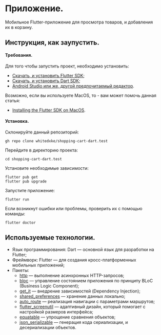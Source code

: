 # Приложение.

Мобильное Flutter-приложение для просмотра товаров, и добавления их в корзину.

## Инструкция, как заупустить.

#### Требования.

Для того чтобы запустить проект, необходимо установить:
- [Скачать, и установить Flutter SDK](https://docs.flutter.dev/get-started/install);
- [Скачать, и установить Dart SDK](https://dart.dev/get-dart);
- [Android Studio или же, другой предпочитаемый редактор](https://developer.android.com/studio?hl=en).

Возможно, если вы используете MacOS, то - вам может помочь данная статья:
- [Installing the Flutter SDK on MacOS](https://www.codecademy.com/article/install-flutter-sdk-for-mac).

#### Установка.

Склонируйте данный репозиторий:
```
gh repo clone whitedxke/shopping-cart-dart.test
```

Перейдите в директорию проекта:
```
cd shopping-cart-dart.test
```

Установите необходимые зависимости:
```
flutter pub get
flutter pub upgrade
```

Запустите приложение:
```
flutter run
```

Если возникнут ошибки или проблемы, проверить их с помощью команды:
```
flutter doctor
```

## Используемые технологии.

- Язык программирования: Dart — основной язык для разработки на Flutter;
- Фреймворк: Flutter — для создания кросс-платформенных мобильных приложений;
- Пакеты:
  - [http](https://pub.dev/packages/http/install) — выполнение асинхронных HTTP-запросов;
  - [bloc](https://bloclibrary.dev/getting-started/) — управление состоянием приложения по принципу BLoC (Business Logic Component);
  - [get_it](https://pub.dev/packages/get_it/install) — внедрение зависимостей (Dependency Injection);
  - [shared_preferences](https://pub.dev/packages/shared_preferences/install) — хранение данных локально;
  - [auto_route](https://pub.dev/packages/auto_route/install) — реализация навигации с параметрами маршрутов;
  - [flutter_screenutil](https://pub.dev/packages/flutter_screenutil/install) — адаптивный дизайн, который помогает с настройкой размеров интерфейса;
  - [equatable](https://pub.dev/packages/equatable/install) — упрощение сравнения объектов;
  - [json_serializable](https://pub.dev/packages/json_serializable/install) — генерация кода сериализации, и десериализации объектов.
